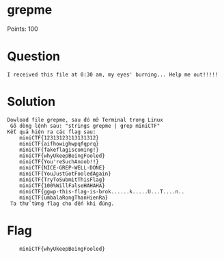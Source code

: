 # grepme
Points: 100
# Question 
    I received this file at 0:30 am, my eyes' burning... Help me out!!!!!
# Solution
    Dowload file grepme, sau đó mở Terminal trong Linux
     Gõ dòng lệnh sau: "strings grepme | grep miniCTF"
    Kết quả hiện ra các flag sau:
        miniCTF{12313123113131312}
        miniCTF{aifhowighwpqfqprq}
        miniCTF{fakeflagiscoming!}
        miniCTF{whyUkeepBeingFooled}
        miniCTF{You'reSuchAnoob!!}
        miniCTF{NICE-GREP-WELL-DONE}
        miniCTF{YouJustGotFooledAgain}
        miniCTF{TryToSubmitThisFlag}
        miniCTF{100%WillFalseHAHAHA}
        miniCTF{ggwp-this-flag-is-brok......k.....U...T....n..
        miniCTF{umbalaRongThanHienRa}
     Ta thử từng flag cho đến khi đúng.
# Flag
        miniCTF{whyUkeepBeingFooled}

